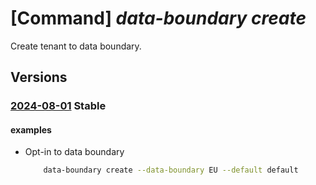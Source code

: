 # [Command] _data-boundary create_

Create tenant to data boundary.

## Versions

### [2024-08-01](/Resources/mgmt-plane/L3Byb3ZpZGVycy9taWNyb3NvZnQucmVzb3VyY2VzL2RhdGFib3VuZGFyaWVzL3t9/2024-08-01.xml) **Stable**

<!-- mgmt-plane /providers/microsoft.resources/databoundaries/{} 2024-08-01 -->

#### examples

- Opt-in to data boundary
    ```bash
        data-boundary create --data-boundary EU --default default
    ```
